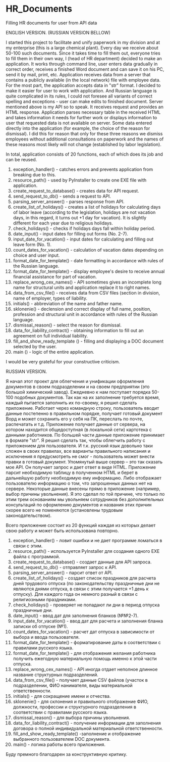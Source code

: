 # HR_Documents
Filling HR documents for user from API data

ENGLISH VERSION. (RUSSIAN VERSION BELLOW)

I started this project to facilitate and unify paperwork in my division and at my enterprise (this is a large chemical plant). Every day we receive about 50-100 such documents. Since it takes time to fill them out, everyone tries to fill them in their own way, I (head of HR department) decided to make an application. It works through command line, user enters data gradually in correct order, receives a finished Word document and can save it on his PC, send it by mail, print, etc.
Application receives data from a server that contains a publicly available (in the local network) file with employee data. For the most part, the application accepts data in "str" format. I decided to make it easier for user to work with application. And Russian language is quite complicated in its rules, I could not foresee all variants of correct spelling and exceptions - user can make edits to finished document.
Server mentioned above is my API so to speak. It receives request and provides an HTML response. Application parses necessary table in the received HTML and takes information it needs for further work or displays information to user that requested data is not available on server.
Some data entered directly into the application (for example, the choice of the reason for dismissal). I did this for reason that only for these three reasons we dismiss employees without additional consultations on paperwork and the names of these reasons most likely will not change (established by labor legislation).

In total, application consists of 20 functions, each of which does its job and can be reused.
1. exception_handler() - catches errors and prevents application from breaking due to this.
2. resource_path() - used by PyInstaller to create one EXE file with application.
3. create_request_to_database() - creates data for API request.
4. send_request_to_db() - sends a request to API.
5. parsing_server_answer() - parses response from API.
6. create_list_of_holidays() - creates a list of holidays for calculating days of labor leave (according to the legislation, holidays are not vacation days, in this regard, it turns out +1 day for vacation). It is slightly different for each year due to religious holidays.
7. check_holidays() - checks if holidays days fall within holiday period.
8. date_input() - input dates for filling out forms (No. 2-7).
9. input_date_for_vacation() - input dates for calculating and filling out leave form (No. 1).
10. count_dates_for_vacation() - calculation of vacation dates depending on choice and user input.
11. format_date_for_template() - date formatting in accordance with rules of the Russian language.
12. format_date_for_template() - display employee's desire to receive annual financial assistance for part of vacation.
13. replace_wrong_cex_names() - API sometimes gives an incomplete long name for structural units and application replace it to right names.
14. data_from_csv_file() - receives data from CSV files (section in division, name of employer, types of liability.
15. initials() - abbreviation of the name and father name.
16. sklonenie() - declension and correct display of full name, position, profession and structural unit in accordance with rules of the Russian language.
17. dismissal_reason() - select the reason for dismissal.
18. data_for_liability_contract() - obtaining information to fill out an agreement on full individual liability.
19. fill_and_show_ready_template () - filling and displaying a DOC document selected by the user.
20. main () - logic of the entire application.

I would be very grateful for your constructive criticism.


RUSSIAN VERSION.

Я начал этот проект для облегчения и унификации оформления документов в своем подразделении и на своем предприятии (это большой химический завод). Ежедневно к нам поступает порядка 50-100 подобных документов. Так как на их заполнение требуется время, каждый пытается заполнить их по-своему, я решил сделать приложение. Работает через командную строку, пользователь вводит данные постепенно в правильном порядке, получает готовый документ Ворд и может сохранить его у себя на ПК, переслать по почте, распечатать и т.д.
Приложение получает данные от сервера, на котором находится общедоступная (в локальной сети) картотека с данными работников. По большей части данные приложение принимает в формате "str". Я решил сделать так, чтобы облегчить работу с приложением для пользователя. И т.к. русский язык довольно таки сложен в своих правилах, все варианты правильного написания и исключения я предусмотреть не смог - пользователь может внести правки в готовый документ.
Упомянутый выше сервер – это так сказать мое API. Он получает запрос и дает ответ в виде HTML. Приложение парсит необходимую таблицу в полученном HTML и берет в дальнейшую работу необходимую ему информацию. Либо отображает пользователю информацию о том, что запрошенных данных нет на сервере.
Некоторые данные внесены прямо в приложение (например, выбор причины увольнения). Я это сделал по той причине, что только по этим трем основаниям мы увольняем сотрудников без дополнительных консультаций по оформлению документов и названия этих причин скорее всего не поменяются (установлены трудовым законодательством).

Всего приложение состоит из 20 функций каждая из которых делает свою работу и может быть использована повторно.
1.  exception_handler() - ловит ошибки и не дает программе ломаться в связи с этим.
2. resource_path() - используется PyInstaller для создания одного EXE файла с программой.
3. create_request_to_database() - создает данные для API запроса.
4. send_request_to_db() - отправляет запрос к API.
5. parsing_server_answer() - парсит ответ от API.
6. create_list_of_holidays() - создает список праздников для расчета дней трудового отпуска (по законодательству праздничные дни не являются днями отпуска, в связи с этим получается +1 день к отпуску). Для каждого года он немного разный в связи с религиозными праздниками.
7. check_holidays() - проверяет не попадают ли дни в период  отпуска праздничные дни.
8. date_input() - ввод дат для заполнения бланков (№№2-7).
9. input_date_for_vacation() - ввод дат для расчета и заполнения бланка записки об отпуске (№1).
10. count_dates_for_vacation() - расчет дат отпуска в зависимости от выбора и ввода пользователя.
11. format_date_for_template() - форматирование даты в соответствии с правилами русского языка.
12. format_date_for_template() - для отображения желания работника получить ежегодную материальную помощь именно к этой части отпуска.
13. replace_wrong_cex_names() - API иногда отдает неполное длинное название структурных подразделений.
14. data_from_csv_file() - получает данные CSV файлов (участок в подразделении, ФИО нанимателя, виды материальной ответственности.
15. initials() - для сокращение имени и отчества.
16. sklonenie() - для склонения и правильного отображение ФИО, должности, профессии и структурного подразделения в соответствии с правилами русского языка.
17. dismissal_reason() - для выбора причины увольнения.
18. data_for_liability_contract() - получение информации для заполнения договора о полной индивидуальной материальной ответственности.
19. fill_and_show_ready_template() -заполнение и отображение выбранного пользователем DOC  документа.
20. main() - логика работы всего приложения.

Буду премного благодарен за конструктивную критику.
